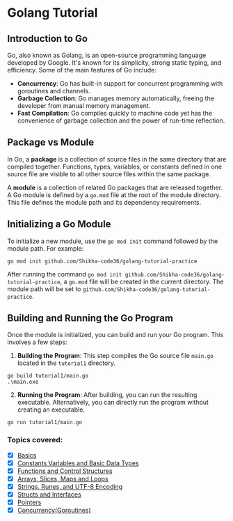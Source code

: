 # Golang Tutorial

## Introduction to Go

Go, also known as Golang, is an open-source programming language developed by Google. It's known for its simplicity, strong static typing, and efficiency. Some of the main features of Go include:

- **Concurrency**: Go has built-in support for concurrent programming with goroutines and channels.
- **Garbage Collection**: Go manages memory automatically, freeing the developer from manual memory management.
- **Fast Compilation**: Go compiles quickly to machine code yet has the convenience of garbage collection and the power of run-time reflection.

## Package vs Module

In Go, a **package** is a collection of source files in the same directory that are compiled together. Functions, types, variables, or constants defined in one source file are visible to all other source files within the same package.

A **module** is a collection of related Go packages that are released together. A Go module is defined by a `go.mod` file at the root of the module directory. This file defines the module path and its dependency requirements.

## Initializing a Go Module

To initialize a new module, use the `go mod init` command followed by the module path. For example:

```shell
go mod init github.com/Shikha-code36/golang-tutorial-practice
```

After running the command `go mod init github.com/Shikha-code36/golang-tutorial-practice`, a `go.mod` file will be created in the current directory. The module path will be set to `github.com/Shikha-code36/golang-tutorial-practice`.

## Building and Running the Go Program

Once the module is initialized, you can build and run your Go program. This involves a few steps:

1. **Building the Program**: This step compiles the Go source file `main.go` located in the `tutorial1` directory.

```shell
go build tutorial1/main.go
.\main.exe
```

2. **Running the Program**: After building, you can run the resulting executable. Alternatively, you can directly run the program without creating an executable.

```shell
go run tutorial1/main.go
```

### Topics covered:
- [x] [Basics](tutorial1)
- [x] [Constants Variables and Basic Data Types](tutorial2)
- [x] [Functions and Control Structures](tutorial3)
- [x] [Arrays, Slices, Maps and Loops](tutorial4)
- [x] [Strings, Runes, and UTF-8 Encoding](tutorial5)
- [x] [Structs and Interfaces](tutorial6)
- [x] [Pointers](tutorial7)
- [x] [Concurrency(Goroutines)](tutorial8)